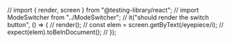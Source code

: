 // import { render, screen } from "@testing-library/react";
// import ModeSwitcher from "../ModeSwitcher";
// it("should render the switch button", () => {
// render(<ModeSwitcher />);
// const elem = screen.getByText(/eyepiece/i);
// expect(elem).toBeInDocument();
// });
